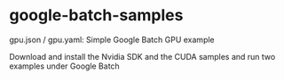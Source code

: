 # google-batch-samples

gpu.json / gpu.yaml: Simple Google Batch GPU example

Download and install the Nvidia SDK and the CUDA samples and run two examples under Google Batch
